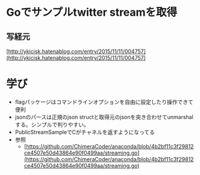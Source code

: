 # Goでサンプルtwitter streamを取得

## 写経元

[http://ykicisk.hatenablog.com/entry/2015/11/11/004757](http://ykicisk.hatenablog.com/entry/2015/11/11/004757)

# 学び

- flagパッケージはコマンドラインオプションを自由に設定したり操作できて便利
- jsonのパースは正規のjson structと取得元のjsonを突き合わせてunmarshalする。シンプルで判りやすい。
- PublicStreamSampleでCがチャネルを返すようになってる
- 参照
  - [https://github.com/ChimeraCoder/anaconda/blob/4b2bf11c3f29812ce4507e50d43864e90f0499aa/streaming.go](https://github.com/ChimeraCoder/anaconda/blob/4b2bf11c3f29812ce4507e50d43864e90f0499aa/streaming.go)